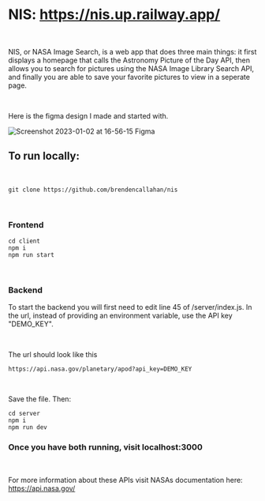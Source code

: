 # NIS: https://nis.up.railway.app/

<br>

NIS, or NASA Image Search, is a web app that does three main things: it first displays a homepage that calls the Astronomy Picture of the Day API, then allows you to search for pictures using the NASA Image Library Search API, and finally you are able to save your favorite pictures to view in a seperate page.

<br>

Here is the figma design I made and started with.

![Screenshot 2023-01-02 at 16-56-15 Figma](https://user-images.githubusercontent.com/47364240/210288160-251b6026-679d-47f7-92ac-4f90ac99e734.png)

## To run locally:

<br>

`git clone https://github.com/brendencallahan/nis`

<br>

### Frontend

```
cd client
npm i
npm run start
```

<br>

### Backend

To start the backend you will first need to edit line 45
of /server/index.js. In the url, instead of providing an environment variable, use the API key "DEMO_KEY".

<br>

The url should look like this

`https://api.nasa.gov/planetary/apod?api_key=DEMO_KEY`

<br>

Save the file. Then:

```
cd server
npm i
npm run dev
```

### Once you have both running, visit localhost:3000

<br>

For more information about these APIs visit NASAs documentation here: https://api.nasa.gov/
